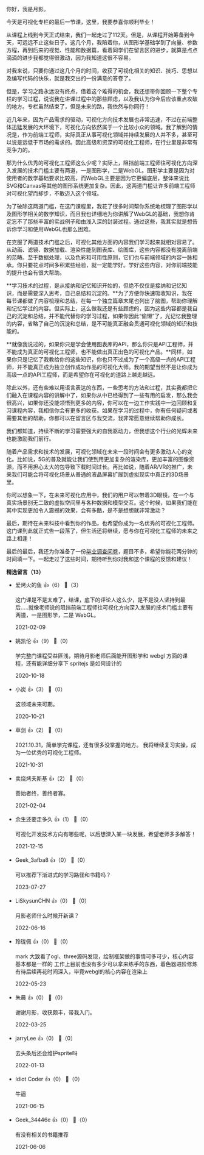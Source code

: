 你好，我是月影。

今天是可视化专栏的最后一节课，这里，我要恭喜你顺利毕业！

从课程上线到今天正式结束，我们一起走过了112天。但是，从课程开始筹备到今天，可远远不止这些日子。这几个月，我陪着你，从图形学基础学到了向量、参数方程，再到后来的视觉、性能和数据篇，看着同学们在留言区的进步，就算是点点滴滴的进步我都觉得很激动，因为我知道这很不容易。

对我来说，只要你通过这几个月的时间，收获了可视化相关的知识、技巧、思想以及编写代码的快乐，就是我交出的一份满意的答卷了。

但是，学习之路永远没有终点，借着这个难得的机会，我还想带你回顾一下整个专栏的学习过程，说说我在讲课过程中的那些顾虑，以及我认为你今后应该重点攻破的地方。专栏虽然结束了，但是未来的路，我依然与你同行！

近几年来，因为产品需求的驱动，可视化方向技术发展也非常迅速，不过在前端整体迅猛发展的大环境下，可视化方向依然属于一个比较小众的领域。我了解到的情况是，作为前端工程师，实际真正从事可视化领域并持续发展的人并不多，甚至可以说是远低于市场的需求的。因此高级和资深的可视化工程师，在行业里是非常有竞争力的。

那为什么优秀的可视化工程师这么少呢？实际上，阻挡前端工程师往可视化方向深入发展的技术门槛主要有两道，一是图形学，二是WebGL。图形学主要是因为对使用者的数学基础要求比较高，而WebGL主要是因为它更偏底层，整体来说比SVG和Canvas等其他的图形系统更加复杂。因此，这两道门槛让许多前端工程师对可视化望而却步，不敢迈入这个领域。

为了破除这两道门槛，在这门课程里，我花了很多时间帮你系统地梳理了图形学以及图形学相关的数学知识，而且我也详细地为你讲解了WebGL的基础，我想你肯定忘不了那些丰富的实战例子和由浅入深的封装过程。通过这些，我其实就是想告诉你学习和使用WebGL也那么困难。

在克服了两道技术门槛之后，可视化其他方面的内容我们学习起来就相对容易了。从动画、滤镜、数据加载、渲染性能到图表库、绘图库，这些内容都没有脱离前端的范畴。至于数据处理，以及色彩和可用性原则，它们也与前端领域的内容一脉相承。你只要花点时间多积累些经验，就一定能学好。学好这些内容，对你前端技能的提升也会有很大帮助。

**学习技术的过程，是从接纳和记忆知识开始的，但绝不仅仅是接纳和记忆知识，而是需要深入思考，自己总结和沉淀的。**为了方便你快速吸收知识，我在每节课都做了内容梳理和总结，在每一个独立篇章末尾也列出了脑图，帮助你理解和记忆学过的内容。但实际上，这么做我还是有些顾虑的，因为这些内容都是我自己的沉淀和总结，并不能代替你的学习过程，如果你因此“偷懒”了，光记忆我整理的内容，省略了自己的沉淀和总结，是不可能真正融会贯通可视化领域的知识和技能的。

**就像我说过的，如果你只是学会使用图表库的API，那么你只是API工程师，并不能成为真正的可视化工程师，也不能做出真正出色的可视化产品。**同样，如果你只是记忆了我教给你的这些知识，你也只不过成为了一个高级一点的API工程师，并不能真正成为独立创作成功作品的可视化大师。我的期望当然不是让你成为高级一点的API工程师，而是希望你在可视化的道路上越走越远。

除此以外，还有些难以用语言表达的东西，一些思考的方法和过程，其实我都把它们融入在课程内容的讲解中了，如果你从中已经得到了一些有用的启发，那么我会很高兴，如果你还没能领悟到更多的内容，你可以在一边工作实践中一边回顾和复习课程内容，我相信你会有更多的收获。如果在学习的过程中，你有任何疑问或者需要其他的帮助，你都可以在留言区与我交流，我非常愿意继续帮助你成长。

我们都知道，持续不断的学习需要强大的自我驱动力，但我想这个行业的光辉未来也能激励我们前行。

随着产品需求和技术的发展，可视化领域在未来一段时间会有更多激动人心的变化。比如说，5G的普及就能让我们使到用更加复杂的渲染库，更加丰富的图像资源，而不用担心太大的包导致下载时间过长。再比如说，随着AR/VR的推广，未来我们可能会将可视化场景从普通的液晶屏幕扩展到虚拟现实中真正的3D场景里。

你可以想象一下，在未来可视化应用中，我们的用户可以带着3D眼镜，在一个与真实场景别无二致的虚拟空间里与各种数据和模型交互。这个时候，如果我们能在其中实现更加令人震撼的效果，会有多酷，是不是想想就非常激动？

最后，期待在未来科技中看到你的作品，也希望你成为一名优秀的可视化工程师。这门课到此就正式告一段落了，但生活还将继续，愿与你在可视化工程师的未来之路上相逢！

最后的最后，我还为你准备了一份[毕业调查问卷](https://jinshuju.net/f/d976Ed)，题目不多，希望你能花两分钟的时间填一下。一起走过了这些时间，期待听到你对我和这个课程的反馈和建议！
<div><strong>精选留言（13）</strong></div><ul>
<li><span>爱烤火的鱼</span> 👍（6） 💬（3）<p>这门课是不是太难了，结课，底下的评论人这么少，是不是没人坚持到最后.....就像老师说的阻挡前端工程师往可视化方向深入发展的技术门槛主要有两道，一是图形学，二是 WebGL。</p>2021-02-09</li><br/><li><span>姚凯伦</span> 👍（9） 💬（0）<p>学完整门课程受益匪浅，期待月影老师后面能开图形学和 webgl 方面的课程，还有能详细分享下 spritejs 是如何设计的</p>2020-10-18</li><br/><li><span>小炭</span> 👍（3） 💬（0）<p>这领域未来可期。</p>2020-10-21</li><br/><li><span>草剑</span> 👍（2） 💬（0）<p>2021.10.31，简单学完课程，还有很多没掌握的地方。
我将继续复习实操，成为一位优秀的可视化工程师。</p>2021-10-31</li><br/><li><span>卖烧烤夫斯基</span> 👍（2） 💬（0）<p>善始者终，善终者寡。</p>2021-02-04</li><br/><li><span>余生还要走多久</span> 👍（1） 💬（0）<p>可视化开发技术方向有哪些呢，以后想深入某一块发展，希望老师多多解答！</p>2021-12-15</li><br/><li><span>Geek_3afba8</span> 👍（0） 💬（0）<p>可以推荐下渐进式的学习路径和书籍吗？</p>2023-07-27</li><br/><li><span>LiSkysunCHN</span> 👍（0） 💬（0）<p>月影老师什么时候开新课？</p>2022-06-16</li><br/><li><span>玲珑佩</span> 👍（0） 💬（0）<p>mark
大致看了ogl、three源码发现，绘制框架做的事情可多可少，核心内容基本都是一样的
工作上目前也没有多少可以拿来练手的东西，着色器进阶修炼有待后续再花时间深入，毕竟webgl的核心内容在渲染上</p>2022-05-23</li><br/><li><span>朱晨</span> 👍（0） 💬（0）<p>谢谢月影，收获颇丰，带我入门。</p>2022-03-25</li><br/><li><span>jarryLee</span> 👍（0） 💬（0）<p>去头条后还会维护sprite吗</p>2022-01-13</li><br/><li><span>Idiot Coder</span> 👍（0） 💬（0）<p>牛逼</p>2021-06-15</li><br/><li><span>Geek_34446e</span> 👍（0） 💬（0）<p>有没有相关的书籍推荐</p>2021-06-06</li><br/>
</ul>